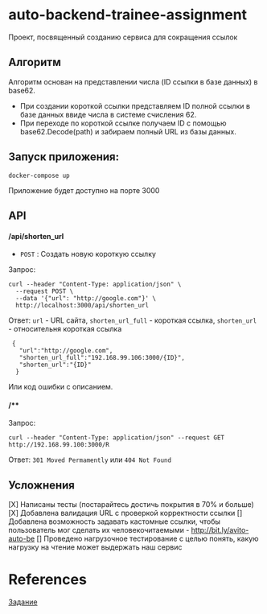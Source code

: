 # auto-backend-trainee-assignment

Проект, посвященный созданию сервиса для сокращения ссылок

## Алгоритм

Алгоритм основан на представлении числа (ID ссылки в базе данных) в base62.
* При создании короткой ссылки представляем ID полной ссылки в базе данных ввиде  числа в системе счисления 62.
* При переходе по короткой ссылке получаем ID с помощью base62.Decode(path) и забираем полный URL из базы данных.

## Запуск приложения:

```
docker-compose up
```
Приложение будет доступно на порте 3000

## API

#### /api/shorten_url
* `POST` : Создать новую короткую ссылку

Запрос:
```
curl --header "Content-Type: application/json" \
  --request POST \
  --data '{"url": "http://google.com"}' \
  http://localhost:3000/api/shorten_url
```
Ответ: `url` - URL сайта, `shorten_url_full` - короткая ссылка, `shorten_url` - относительня короткая ссылка
```
 {
   "url":"http://google.com",
   "shorten_url_full":"192.168.99.106:3000/{ID}",
   "shorten_url":"{ID}"
  }
```
Или код ошибки с описанием.

#### /**
Запрос:
```
curl --header "Content-Type: application/json" --request GET http://192.168.99.100:3000/R
```
Ответ: `301 Moved Permamently` или `404 Not Found`


## Усложнения
[X] Написаны тесты (постарайтесь достичь покрытия в 70% и больше)
[X] Добавлена валидация URL с проверкой корректности ссылки
[] Добавлена возможность задавать кастомные ссылки, чтобы пользователь мог сделать их человекочитаемыми - http://bit.ly/avito-auto-be
[] Проведено нагрузочное тестирование с целью понять, какую нагрузку на чтение может выдержать наш сервис
# References
[Задание](https://github.com/avito-tech/auto-backend-trainee-assignment)
